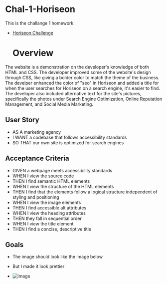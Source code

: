 # Chal-1-Horiseon
This is the challange 1 homework.
* [Horiseon Challenge](file:///C:/Users/Kirsten%20Barke/bootcamp/Challanges/Chal-1/urban-octo-telegram/Develop/index.html)

  # Overview
The website is a demonstration on the developer's knowledge of both HTML and CSS. The developer improved some of the website's design through CSS, like giving a bolder color to match the theme of the business. The develper enhanced the color of "seo" in Horiseon and added a title for when the user searches for Horiseon on a search engine, it's easier to find. The developer also included alternative text for the site's pictures, specifically the photos under Search Engine Optimization, Online Reputation Management, and Social Media Marketing.

## User Story
* AS A marketing agency
* I WANT a codebase that follows accessibility standards
* SO THAT our own site is optimized for search engines

## Acceptance Criteria
* GIVEN a webpage meets accessibility standards
* WHEN I view the source code
* THEN I find semantic HTML elements
* WHEN I view the structure of the HTML elements
* THEN I find that the elements follow a logical structure independent of styling and positioning
* WHEN I view the image elements
* THEN I find accessible alt attributes
* WHEN I view the heading attributes
* THEN they fall in sequential order
* WHEN I view the title element
* THEN I find a concise, descriptive title

## Goals 
* The image should look like the image below
* But I made it look prettier

* ![image](https://github.com/kibarke/Chal-1-Horiseon/assets/152912379/eebb95e8-7b0b-4edb-9c21-cd8b62467f40)
